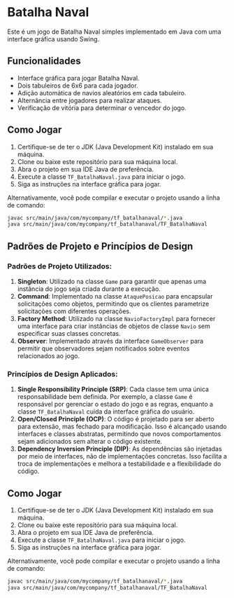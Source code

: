 # Batalha Naval

Este é um jogo de Batalha Naval simples implementado em Java com uma interface gráfica usando Swing.

## Funcionalidades

- Interface gráfica para jogar Batalha Naval.
- Dois tabuleiros de 6x6 para cada jogador.
- Adição automática de navios aleatórios em cada tabuleiro.
- Alternância entre jogadores para realizar ataques.
- Verificação de vitória para determinar o vencedor do jogo.

## Como Jogar

1. Certifique-se de ter o JDK (Java Development Kit) instalado em sua máquina.
2. Clone ou baixe este repositório para sua máquina local.
3. Abra o projeto em sua IDE Java de preferência.
4. Execute a classe `TF_BatalhaNaval.java` para iniciar o jogo.
5. Siga as instruções na interface gráfica para jogar.

Alternativamente, você pode compilar e executar o projeto usando a linha de comando:

```bash
javac src/main/java/com/mycompany/tf_batalhanaval/*.java
java src/main/java/com/mycompany/tf_batalhanaval/TF_BatalhaNaval
```

## Padrões de Projeto e Princípios de Design

### Padrões de Projeto Utilizados:

1. **Singleton**: Utilizado na classe `Game` para garantir que apenas uma instância do jogo seja criada durante a execução.
2. **Command**: Implementado na classe `AtaquePosicao` para encapsular solicitações como objetos, permitindo que os clientes parametrize solicitações com diferentes operações.
3. **Factory Method**: Utilizado na classe `NavioFactoryImpl` para fornecer uma interface para criar instâncias de objetos de classe `Navio` sem especificar suas classes concretas.
4. **Observer**: Implementado através da interface `GameObserver` para permitir que observadores sejam notificados sobre eventos relacionados ao jogo.

### Princípios de Design Aplicados:

1. **Single Responsibility Principle (SRP)**: Cada classe tem uma única responsabilidade bem definida. Por exemplo, a classe `Game` é responsável por gerenciar o estado do jogo e as regras, enquanto a classe `TF_BatalhaNaval` cuida da interface gráfica do usuário.
2. **Open/Closed Principle (OCP)**: O código é projetado para ser aberto para extensão, mas fechado para modificação. Isso é alcançado usando interfaces e classes abstratas, permitindo que novos comportamentos sejam adicionados sem alterar o código existente.
3. **Dependency Inversion Principle (DIP)**: As dependências são injetadas por meio de interfaces, não de implementações concretas. Isso facilita a troca de implementações e melhora a testabilidade e a flexibilidade do código.

## Como Jogar

1. Certifique-se de ter o JDK (Java Development Kit) instalado em sua máquina.
2. Clone ou baixe este repositório para sua máquina local.
3. Abra o projeto em sua IDE Java de preferência.
4. Execute a classe `TF_BatalhaNaval.java` para iniciar o jogo.
5. Siga as instruções na interface gráfica para jogar.

Alternativamente, você pode compilar e executar o projeto usando a linha de comando:

```bash
javac src/main/java/com/mycompany/tf_batalhanaval/*.java
java src/main/java/com/mycompany/tf_batalhanaval/TF_BatalhaNaval

